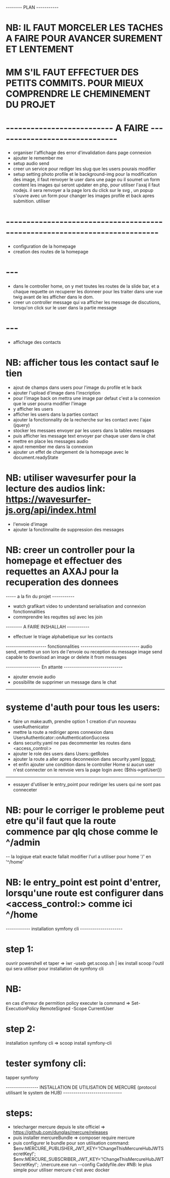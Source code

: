 
-------- PLAN -----------
# NB: IL FAUT MORCELER LES TACHES A FAIRE POUR AVANCER SUREMENT ET LENTEMENT
# MM S'IL FAUT EFFECTUER DES PETITS COMMITS. POUR MIEUX COMPRENDRE LE CHEMINEMENT DU PROJET
<!-- - creer la db (MCD, MLD) -->
<!-- - creer les entity dans la db avec doctrine -->
<!-- - ajout d'un utilisateur dans la db et le configurer dans symfony (pour l'inscription) -->
# -------------------------- A FAIRE ------------------------------ #
<!-- - commiter le feat/contact -->
<!-- - configuer l'autentification  -->
<!-- - configurer la connexion -->
<!-- - mettre en place la deconnexion -->
<!-- - setup profile -->
<!-- - setup contact search -->
<!-- - setup message -->
 <!-- + apres le click sur un contact ou message on recuper le user selectionner on affiche ses infos dans la chat section et dans le modal -->
 <!-- + on envyoie les messages, on les stock en DB -->
 <!-- + on les reaffiche pour chaque user selectionnet, et on renvoie une vue en json content toutes la section message les infos du user et les messages lui concernant. -->

 <!-- - afficher les messages dans le chat instantanement -->

<!-- - mettre l'effet de chargement de page dans les requettes ajax  -->
<!-- - fix les conctacts dont l'ajax ne s'applique pas apres une recherche -->
- organiser l'affichage des error d'invalidation dans page connexion
- ajouter le remember me
- setup audio send
- creer un service pour rediger les slug que les users pourais modifier
- setup setting
    photo profile et le background-img
    pour la modification des image, il faut renvoyer le user dans une page ou il soumet un form content les images qui seront updater en php, pour utiliser l'axaj il faut nodejs.
    il sera renvoyer a la page lors du click sur le svg <pen>, un popup s'ouvre avec un form pour changer les images profile et back
    apres submition. utiliser <vichUploader>

# --------------------------------------------------------------------------- #
- configuration de la homepage
- creation des routes de la homepage
# --- #
- dans le controller home, on y met toutes les routes de la slide bar, et a chaque requette on recuperer les donneer pour les traiter dans une vue twig avant de les afficher dans le dom.
- creer un controller message qui va afficher les message de discutions, lorsqu'on click sur le user dans la partie message
# --- #
- affichage des contacts
# NB: afficher tous les contact sauf le tien 

- ajout de champs dans users pour l'image du profile et le back
- ajouter l'upload d'image dans l'inscription
- pour l'image back on mettra une image par defaut c'est a la connexion que le user pourra modifier l'image
- y afficher les users
- afficher les users dans la parties contact
- ajouter la fonctionnality de la recherche sur les contact avec l'ajax (jquery)
- stocker les messaes envoyer par les users dans la tables messages
- puis afficher les message text envoyer par chaque user dans le chat
- mettre en place les messages audio
- ajout remember me dans la connexion
- ajouter un effet de chargement de la homepage avec le document.readyState
# NB: utiliser wavesurfer pour la lecture des audios link: https://wavesurfer-js.org/api/index.html
- l'envoie d'image
- ajouter la fonctinnalite de suppression des messages
# NB: creer un controller pour la homepage et effectuer des requettes an AXAJ pour la recuperation des donnees
----- a la fin du projet -----------
- watch grafikart video to understand serialisation and connexion fonctionnalities
- commprendre les requttes sql avec les join

-------- A FAIRE INSHALLAH -----------


- effectuer le triage alphabetique sur les contacts


-------------------- fonctionnalities -----------------------------
audio send, emettre un son lors de l'envoie ou reception du message
image send
capable to download an image or delete it from messages

----------------- En attante -----------------------------
- ajouter envoie audio
- possibilite de supprimer un message dans le chat

<!-- --------------------- creation des entitees ---------------------
- users et users_deleted => relation manyTOmany et aussi users_blocked
# NB: lors de l'insertion des donnees dans la tables users_deleted :
- le fk(user_deleted) ne sera pas lier a la table users, les donnees seront ajouter manuelement
pour que la recuperation des users soit plus facile.
- mais user_deleting_id sera utiliser comme relation manyTOmany

- users et messages => relation manyTOone
# NB: la fk sera dans messages (sender_id)
et recepient_id sera ajouter manuellement

# NB: dans les tables generer par doctrine:
- dans les tables de liaison manyTOmany (deleted et blocked), celui qui delete ou block est le 2em champs (users_id)
- donc lors d'ajout dans les tables originelles (deleted et blocked) on ajoute que le user qui a ete blocked ou deleted -->
-----------------------------------------
# systeme d'auth pour tous les users:
- faire un make:auth, prendre option 1
creation d'un nouveau userAuthenicator
- mettre la route a rediriger apres connexion dans UsersAuthenticator::onAuthenticationSuccess
- dans security.yaml ne pas decommenter les routes dans <access_control:>
- ajouter le role des users dans Users::getRoles
- ajouter la route a aller apres deconnexion dans security.yaml <logout:>
- et enfin ajouter une condition dans le controller Home
si aucun user n'est connecter on le renvoie vers la page login avec ($this->getUser())
-------------
- essayer d'utiliser le entry_point pour rediriger les users qui ne sont pas conneceter
# NB: pour le corriger le probleme peut etre qu'il faut que la route commence par qlq chose comme le ^/admin
-- la logique etait exacte fallait modifier l'url a utiliser pour home '/' en '^/home'
# NB: le entry_point est point d'entrer, lorsqu'une route est configurer dans <access_control:> comme ici ^/home

------------ installation symfony cli ---------------------
# step 1:
ouvrir powershell et taper => iwr -useb get.scoop.sh | iex
install scoop l'outil qui sera utiliser pour installation de symfony cli
# NB: 
en cas d'erreur de permition policy executer la command =>  Set-ExecutionPolicy RemoteSigned -Scope CurrentUser
# step 2:
installation symfony cli => scoop install symfony-cli
# tester symfony cli:
tapper symfony 

---------------- INSTALLATION DE UTILISATION DE MERCURE (protocol utilisant le system de HUB) -----------------------------
# steps:
- telecharger mercure depuis le site officiel => https://github.com/dunglas/mercure/releases
- puis installer mercureBundle => composer require mercure
- puis configurer le bundle pour son utilisation
command: $env:MERCURE_PUBLISHER_JWT_KEY='!ChangeThisMercureHubJWTSecretKey!'; $env:MERCURE_SUBSCRIBER_JWT_KEY='!ChangeThisMercureHubJWTSecretKey!'; .\mercure.exe run --config Caddyfile.dev
#NB: le plus simple pour utiliser mercure c'est avec docker

